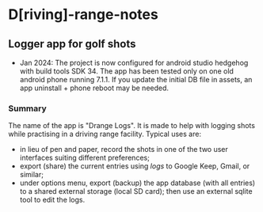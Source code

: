 #  D[riving]-range-notes
## Logger app for golf shots

- Jan 2024:
The project is now configured for android studio hedgehog with build tools SDK 34.
The app has been tested only on one old android phone running 7.1.1.
If you update the initial DB file in assets, an app uninstall + phone reboot may be needed.

### Summary
The name of the app is "Drange Logs". It is made to help with logging shots while practising in a driving range facility. Typical uses are:
- in lieu of pen and paper, record the shots in one of the two user interfaces suiting different preferences;
- export (share) the current entries using _logs_ to Google Keep, Gmail, or similar;
- under options menu, export (backup) the app database (with all entries) to a shared external storage (local SD card); then use an external sqlite tool to edit the logs.
